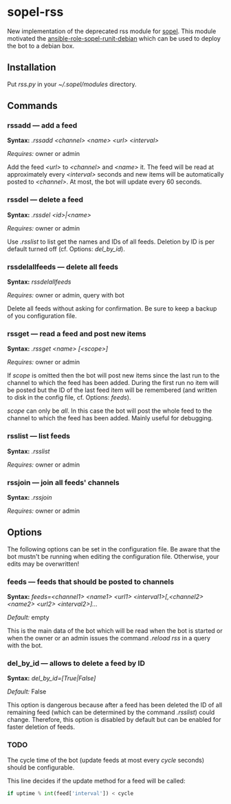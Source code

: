 # sopel-rss

New implementation of the deprecated rss module for [sopel](https://github.com/sopel-irc/sopel). This module motivated the [ansible-role-sopel-runit-debian](https://github.com/RebelCodeBase/ansible-role-sopel-runit-debian) which can be used to deploy the bot to a debian box.

## Installation

Put *rss.py* in your *~/.sopel/modules* directory.

## Commands

### rssadd &mdash; add a feed

**Syntax:** *.rssadd \<channel\> \<name\> \<url\> \<interval\>*

*Requires:* owner or admin

Add the feed *\<url\>* to *\<channel\>* and *\<name\>* it. The feed will be read at approximately every *\<interval\>* seconds and new items will be automatically posted to *\<channel\>*. At most, the bot will update every 60 seconds.

### rssdel &mdash; delete a feed

**Syntax:** *.rssdel \<id\>|\<name\>*

*Requires:* owner or admin

Use *.rsslist* to list get the names and IDs of all feeds. Deletion by ID is per default turned off (cf. Options: *del_by_id*).

### rssdelallfeeds &mdash; delete all feeds

**Syntax:** *rssdelallfeeds*

*Requires:* owner or admin, query with bot

Delete all feeds without asking for confirmation. Be sure to keep a backup of you configuration file.

### rssget &mdash; read a feed and post new items

**Syntax:** *.rssget \<name\> [\<scope\>]*

*Requires:* owner or admin

If *scope* is omitted then the bot will post new items since the last run to the channel to which the feed has been added. During the first run no item will be posted but the ID of the last feed item will be remembered (and written to disk in the config file, cf. Options: *feeds*).

*scope* can only be *all*. In this case the bot will post the whole feed to the channel to which the feed has been added. Mainly useful for debugging.

### rsslist &mdash; list feeds

**Syntax:** *.rsslist*

*Requires:* owner or admin

### rssjoin &mdash; join all feeds' channels

**Syntax:** *.rssjoin*

*Requires:* owner or admin

## Options

The following options can be set in the configuration file. Be aware that the bot mustn't be running when editing the configuration file. Otherwise, your edits may be overwritten!

### feeds &mdash; feeds that should be posted to channels

**Syntax:** *feeds=\<channel1\> \<name1\> \<url1\> \<interval1\>[,\<channel2\> \<name2\> \<url2\> \<interval2\>]...*

*Default:* empty

This is the main data of the bot which will be read when the bot is started or when the owner or an admin issues the command *.reload rss* in a query with the bot.

### del_by_id &mdash; allows to delete a feed by ID

**Syntax:** *del_by_id=[True|False]*

*Default:* False

This option is dangerous because after a feed has been deleted the ID of all remaining feed (which can be determined by the command *.rsslist*) could change. Therefore, this option is disabled by default but can be enabled for faster deletion of feeds.

### TODO

The cycle time of the bot (update feeds at most every *cycle* seconds) should be configurable. 

This line decides if the update method for a feed will be called: 
 ```python
 if uptime % int(feed['interval']) < cycle
 ```
 